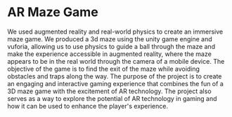 # AR Maze Game
 We used augmented reality and real-world physics to create an immersive maze game. We produced a 3d maze using the unity game engine and vuforia, allowing us to use physics to guide a ball  through the maze and make the experience accessible in augmented reality, where the maze appears to be in the real world through the camera of a mobile device.
 The objective of the game is to find the exit of the maze while avoiding obstacles and traps along the way.
The purpose of the project is to create an engaging and interactive gaming experience that combines the fun of a 3D maze game with the excitement of AR technology. The project also serves as a way to explore the potential of AR technology in gaming and how it can be used to enhance the player's experience.
